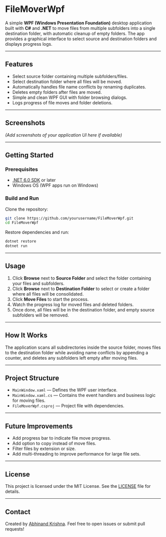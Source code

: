 
# FileMoverWpf

A simple **WPF (Windows Presentation Foundation)** desktop application built with **C#** and **.NET** to move files from multiple subfolders into a single destination folder, with automatic cleanup of empty folders. The app provides a graphical interface to select source and destination folders and displays progress logs.

---

## Features

- Select source folder containing multiple subfolders/files.
- Select destination folder where all files will be moved.
- Automatically handles file name conflicts by renaming duplicates.
- Deletes empty folders after files are moved.
- Simple and clean WPF GUI with folder browsing dialogs.
- Logs progress of file moves and folder deletions.

---

## Screenshots

*(Add screenshots of your application UI here if available)*

---

## Getting Started

### Prerequisites

- [.NET 6.0 SDK](https://dotnet.microsoft.com/en-us/download/dotnet/6.0) or later
- Windows OS (WPF apps run on Windows)

### Build and Run

Clone the repository:

```bash
git clone https://github.com/yourusername/FileMoverWpf.git
cd FileMoverWpf
````

Restore dependencies and run:

```bash
dotnet restore
dotnet run
```

---

## Usage

1. Click **Browse** next to **Source Folder** and select the folder containing your files and subfolders.
2. Click **Browse** next to **Destination Folder** to select or create a folder where all files will be consolidated.
3. Click **Move Files** to start the process.
4. Watch the progress log for moved files and deleted folders.
5. Once done, all files will be in the destination folder, and empty source subfolders will be removed.

---

## How It Works

The application scans all subdirectories inside the source folder, moves files to the destination folder while avoiding name conflicts by appending a counter, and deletes any subfolders left empty after moving files.

---

## Project Structure

* `MainWindow.xaml` — Defines the WPF user interface.
* `MainWindow.xaml.cs` — Contains the event handlers and business logic for moving files.
* `FileMoverWpf.csproj` — Project file with dependencies.

---

## Future Improvements

* Add progress bar to indicate file move progress.
* Add option to copy instead of move files.
* Filter files by extension or size.
* Add multi-threading to improve performance for large file sets.

---

## License

This project is licensed under the MIT License. See the [LICENSE](LICENSE) file for details.

---

## Contact

Created by [Abhinand Krishna]([https://github.com/yourusername](https://github.com/abhinandkrishna20)). Feel free to open issues or submit pull requests!


